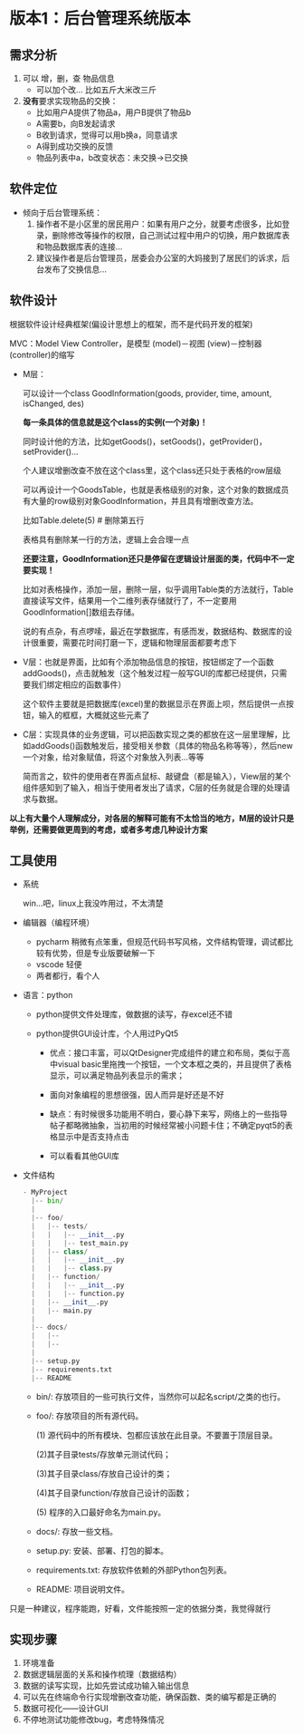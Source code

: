 # 版本1：后台管理系统版本

## 需求分析

1. 可以 增，删，查  物品信息
   - 可以加个改... 比如五斤大米改三斤
2. **没有**要求实现物品的交换：
   - 比如用户A提供了物品a，用户B提供了物品b
   - A需要b，向B发起请求
   - B收到请求，觉得可以用b换a，同意请求
   - A得到成功交换的反馈
   - 物品列表中a，b改变状态：未交换->已交换

## 软件定位

- 倾向于后台管理系统：
  1. 操作者不是小区里的居民用户：如果有用户之分，就要考虑很多，比如登录，删除修改等操作的权限，自己测试过程中用户的切换，用户数据库表和物品数据库表的连接...
  2. 建议操作者是后台管理员，居委会办公室的大妈接到了居民们的诉求，后台发布了交换信息...

## 软件设计

根据软件设计经典框架(偏设计思想上的框架，而不是代码开发的框架)

 MVC：Model View Controller，是模型 (model)－视图 (view)－控制器 (controller)的缩写 

- M层：

  可以设计一个class GoodInformation(goods, provider, time, amount, isChanged, des)

  **每一条具体的信息就是这个class的实例(一个对象)！**

  同时设计他的方法，比如getGoods()，setGoods()，getProvider()，setProvider()...

  个人建议增删改查不放在这个class里，这个class还只处于表格的row层级

  可以再设计一个GoodsTable，也就是表格级别的对象，这个对象的数据成员有大量的row级别对象GoodInformation，并且具有增删改查方法。

  比如Table.delete(5) # 删除第五行

  表格具有删除某一行的方法，逻辑上会合理一点

  **还要注意，GoodInformation还只是停留在逻辑设计层面的类，代码中不一定要实现！**

  比如对表格操作，添加一层，删除一层，似乎调用Table类的方法就行，Table直接读写文件，结果用一个二维列表存储就行了，不一定要用GoodInformation[]数组去存储。

  说的有点杂，有点啰嗦，最近在学数据库，有感而发，数据结构、数据库的设计很重要，需要花时间打磨一下，逻辑和物理层面都要考虑下

- V层：也就是界面，比如有个添加物品信息的按钮，按钮绑定了一个函数addGoods()，点击就触发（这个触发过程一般写GUI的库都已经提供，只需要我们绑定相应的函数事件）

  这个软件主要就是把数据库(excel)里的数据显示在界面上呗，然后提供一点按钮，输入的框框，大概就这些元素了

- C层：实现具体的业务逻辑，可以把函数实现之类的都放在这一层里理解，比如addGoods()函数触发后，接受相关参数（具体的物品名称等等），然后new一个对象，给对象赋值，将这个对象放入列表...等等

  简而言之，软件的使用者在界面点鼠标、敲键盘（都是输入），View层的某个组件感知到了输入，相当于使用者发出了请求，C层的任务就是合理的处理请求与数据。

**以上有大量个人理解成分，对各层的解释可能有不太恰当的地方，M层的设计只是举例，还需要做更周到的考虑，或者多考虑几种设计方案**

## 工具使用

- 系统

  win...吧，linux上我没咋用过，不太清楚

- 编辑器（编程环境） 

  - pycharm 稍微有点笨重，但规范代码书写风格，文件结构管理，调试都比较有优势，但是专业版要破解一下
  - vscode 轻便
  - 两者都行，看个人

- 语言：python

  - python提供文件处理库，做数据的读写，存excel还不错

  - python提供GUI设计库，个人用过PyQt5

    - 优点：接口丰富，可以QtDesigner完成组件的建立和布局，类似于高中visual basic里拖拽一个按钮，一个文本框之类的，并且提供了表格显示，可以满足物品列表显示的需求；

    - 面向对象编程的思想很强，因人而异是好还是不好
    - 缺点：有时候很多功能用不明白，要心静下来写，网络上的一些指导帖子都略微抽象，当初用的时候经常被小问题卡住；不确定pyqt5的表格显示中是否支持点击
    - 可以看看其他GUI库

- 文件结构

  ```python
  - MyProject
    |-- bin/
    |
    |-- foo/
    |   |-- tests/
    |   |   |-- __init__.py
    |   |   |-- test_main.py
    |   |-- class/
    |   |   |-- __init__.py
    |   |   |-- class.py
    |   |-- function/
    |   |   |-- __init__.py
    |   |   |-- function.py
    |   |-- __init__.py
    |   |-- main.py
    |
    |-- docs/
    |   |--
    |   |--
    |
    |-- setup.py
    |-- requirements.txt
    |-- README
  
  ```

  - bin/: 存放项目的一些可执行文件，当然你可以起名script/之类的也行。

  - foo/: 存放项目的所有源代码。

    (1) 源代码中的所有模块、包都应该放在此目录。不要置于顶层目录。

    (2)其子目录tests/存放单元测试代码；

    (3)其子目录class/存放自己设计的类；

    (4)其子目录function/存放自己设计的函数；

    (5) 程序的入口最好命名为main.py。

  - docs/: 存放一些文档。

  - setup.py: 安装、部署、打包的脚本。

  - requirements.txt: 存放软件依赖的外部Python包列表。

  - README: 项目说明文件。

只是一种建议，程序能跑，好看，文件能按照一定的依据分类，我觉得就行

## 实现步骤

1. 环境准备
2. 数据逻辑层面的关系和操作梳理（数据结构）
3. 数据的读写实现，比如先尝试成功输入输出信息
4. 可以先在终端命令行实现增删改查功能，确保函数、类的编写都是正确的
5. 数据可视化——设计GUI
6. 不停地测试功能修改bug，考虑特殊情况
